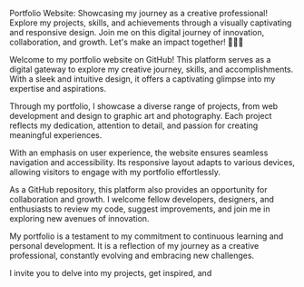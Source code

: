 Portfolio Website: Showcasing my journey as a creative professional! Explore my projects, skills, and achievements through a visually captivating and responsive design. Join me on this digital journey of innovation, collaboration, and growth. Let's make an impact together! 💼✨🌐

Welcome to my portfolio website on GitHub! This platform serves as a digital gateway to explore my creative journey, skills, and accomplishments. With a sleek and intuitive design, it offers a captivating glimpse into my expertise and aspirations.

Through my portfolio, I showcase a diverse range of projects, from web development and design to graphic art and photography. Each project reflects my dedication, attention to detail, and passion for creating meaningful experiences.

With an emphasis on user experience, the website ensures seamless navigation and accessibility. Its responsive layout adapts to various devices, allowing visitors to engage with my portfolio effortlessly.

As a GitHub repository, this platform also provides an opportunity for collaboration and growth. I welcome fellow developers, designers, and enthusiasts to review my code, suggest improvements, and join me in exploring new avenues of innovation.

My portfolio is a testament to my commitment to continuous learning and personal development. It is a reflection of my journey as a creative professional, constantly evolving and embracing new challenges.

I invite you to delve into my projects, get inspired, and
